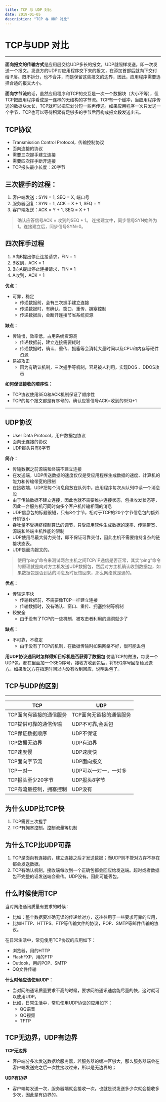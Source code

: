 ```yaml
---
title: TCP 与 UDP 对比
date: 2019-01-05
description: "TCP 与 UDP 对比"
---
```


# TCP与UDP 对比
---

**面向报文的传输方式**是应用层交给UDP多长的报文，UDP就照样发送，即一次发送一个报文。发送方的UDP对应用程序交下来的报文，在添加首部后就向下交付给IP层。既不拆分，也不合并，而是保留这些报文的边界，因此，应用程序需要选择合适的报文大小。

**面向字节流**的话，虽然应用程序和TCP的交互是一次一个数据块（大小不等），但TCP把应用程序看成是一连串的无结构的字节流。TCP有一个缓冲，当应用程序传送的数据块太长，TCP就可以把它划分短一些再传送。如果应用程序一次只发送一个字节，TCP也可以等待积累有足够多的字节后再构成报文段发送出去。

TCP协议
-----
 - Transmission Control Protocol，传输控制协议
 - 面向连接的协议
 - 需要三次握手建立连接
 - 需要四次挥手断开连接
 - TCP报头最小长度：20字节


三次握手的过程：
--------
 1. 客户端发送：SYN = 1, SEQ = X, 端口号
 2. 服务器回复：SYN = 1, ACK = X + 1, SEQ = Y
 3. 客户端发送：ACK = Y + 1, SEQ = X + 1

> 确认应答信号ACK = 收到的SEQ + 1。
连接建立中，同步信号SYN始终为1。连接建立后，同步信号SYN=0。

四次挥手过程
------
 1. A向B提出停止连接请求，FIN = 1
 2. B收到，ACK = 1
 3. B向A提出停止连接请求，FIN = 1
 4. A收到，ACK = 1

**优点：** 
- 可靠，稳定
    - 传递数据前，会有三次握手建立连接
    - 传递数据时，有确认、窗口、重传、拥塞控制
    - 传递数据后，会断开连接节省系统资源

**缺点：**
- 传输慢，效率低，占用系统资源高
    - 传递数据前，建立连接需要耗时
    - 传递数据时，确认、重传、拥塞等会消耗大量时间以及CPU和内存等硬件资源
- 易被攻击
    - 因为有确认机制，三次握手等机制，容易被人利用，实现DOS 、DDOS攻击

**如何保证接收的顺序性：**
- TCP协议使用SEQ和ACK机制保证了顺序性
- TCP的每个报文都是有序号的。确认应答信号ACK=收到的SEQ+1


----------
UDP协议
----------
- User Data Protocol，用户数据包协议
- 面向无连接的协议
- UDP报头只有8字节

**简介：**
- 传输数据之前源端和终端不建立连接
- 在发送端，UDP传送数据的速度仅仅是受应用程序生成数据的速度、计算机的能力和传输带宽的限制
- 在接收端，UDP把每个消息段放在队列中，应用程序每次从队列中读一个消息段
- 由于传输数据不建立连接，因此也就不需要维护连接状态，包括收发状态等，因此一台服务机可同时向多个客户机传输相同的消息
- UDP信息包的标题很短，只有8个字节，相对于TCP的20个字节信息包的额外开销很小
- 吞吐量不受拥挤控制算法的调节，只受应用软件生成数据的速率、传输带宽、源端和终端主机性能的限制
- UDP使用尽最大努力交付，即不保证可靠交付，因此主机不需要维持复杂的链接状态表。
- UDP是面向报文的。

> 使用“ping”命令来测试两台主机之间TCP/IP通信是否正常，其实“ping”命令的原理就是向对方主机发送UDP数据包，然后对方主机确认收到数据包，如果数据包是否到达的消息及时反馈回来，那么网络就是通的。

**优点：**
- 传输速率快
    - 传输数据前，不需要像TCP一样建立连接
    - 传输数据时，没有确认、窗口、重传、拥塞控制等机制
- 较安全
    - 由于没有了TCP的一些机制，被攻击者利用的漏洞就少了
 
**缺点：**
- 不可靠，不稳定
    - 由于没有了TCP的机制，在数据传输时如果网络不好，很可能丢包


**用UDP协议通讯时怎样得知目标机是否获得了数据包**
仿造TCP的做法，每发一个UDP包，都在里面加一个SEQ序号，接收方收到包后，将SEQ序号回复给发送方。如果发送方在指定时间以内没有收到回应，说明丢包了。


TCP与UDP的区别
----------
----------
TCP | UDP
---|---
TCP面向有链接的通信服务 | TCP面向无链接的通信服务
TCP提供可靠的通信传输 | UDP不可靠,会丢包
TCP保证数据顺序 | UDP不保证
TCP数据无边界 | UDP有边界
TCP速度慢 | UDP速度快
TCP面向字节流 | UDP面向报文
TCP一对一 | UDP可以一对一，一对多
TCP报头至少20字节 | UDP报头8字节
TCP有流量控制，拥塞控制 | UDP没有


**为什么UDP比TCP快**
----------
1. TCP需要三次握手
2. TCP有拥塞控制，控制流量等机制

**为什么TCP比UDP可靠**
----------
1. TCP是面向有连接的，建立连接之后才发送数据；而UDP则不管对方存不存在都会发送数据。
2. TCP有确认机制，接收端每收到一个正确包都会回应给发送端。超时或者数据包不完整的话发送端会重传。UDP没有。因此可能丢包。


**什么时候使用TCP**
----------
当对网络通讯质量有要求的时候：
- 比如：整个数据要准确无误的传递给对方，这往往用于一些要求可靠的应用，
- 比如HTTP、HTTPS、FTP等传输文件的协议，POP、SMTP等邮件传输的协议。

在日常生活中，常见使用TCP协议的应用如下：
- 浏览器，用的HTTP
- FlashFXP，用的FTP
- Outlook，用的POP、SMTP
- QQ文件传输


**什么时候应该使用UDP：**
- 当对网络通讯质量要求不高的时候，要求网络通讯速度能尽量的快，这时就可以使用UDP。
- 比如，日常生活中，常见使用UDP协议的应用如下：
    - QQ语音
    - QQ视频
    - TFTP

**TCP无边界，UDP有边界**
----------
**TCP无边界**
- 客户端分多次发送数据给服务器，若服务器的缓冲区够大，那么服务器端会在客户端发送完之后一次性接收过来，所以是无边界的；

**UDP有边界**
- 客户端每发送一次，服务器端就会接收一次，也就是说发送多少次就会接收多少次，因此是有边界的。

